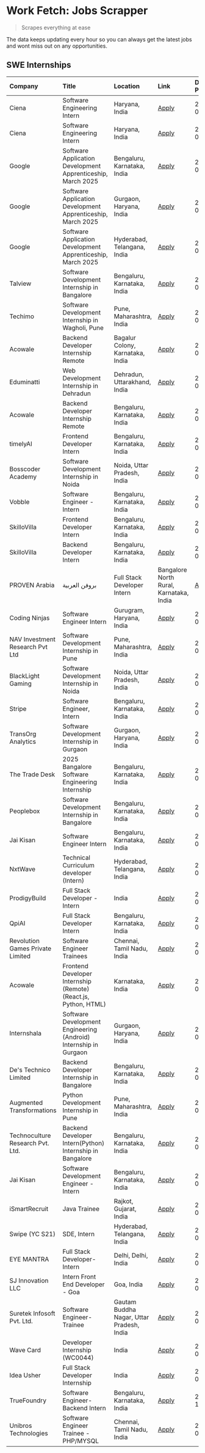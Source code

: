 # Work Fetch: Jobs Scrapper
> Scrapes everything at ease

The data keeps updating every hour so you can always get the latest jobs and wont miss out on any opportunities.

## SWE Internships
<!--START_SECTION:workfetch-->
| Company                          | Title                                                            | Location                                  | Link                                                                                                                                                                                                                                                                              | Date Posted   |
|:---------------------------------|:-----------------------------------------------------------------|:------------------------------------------|:----------------------------------------------------------------------------------------------------------------------------------------------------------------------------------------------------------------------------------------------------------------------------------|:--------------|
| Ciena                            | Software Engineering Intern                                      | Haryana, India                            | [Apply](https://in.linkedin.com/jobs/view/software-engineering-intern-at-ciena-4034734093?position=59&pageNum=0&refId=l%2BzkMJjabZJT7%2FKcprSNww%3D%3D&trackingId=eybr5Vzu%2BKGVxBWrvS%2BGrA%3D%3D)                                                                               | 2024-09-25    |
| Ciena                            | Software Engineering Intern                                      | Haryana, India                            | [Apply](https://in.linkedin.com/jobs/view/software-engineering-intern-at-ciena-4034731565?position=60&pageNum=0&refId=l%2BzkMJjabZJT7%2FKcprSNww%3D%3D&trackingId=6%2F99UZfZ22eod7vwsgal9A%3D%3D)                                                                                 | 2024-09-25    |
| Google                           | Software Application Development Apprenticeship, March 2025      | Bengaluru, Karnataka, India               | [Apply](https://in.linkedin.com/jobs/view/software-application-development-apprenticeship-march-2025-at-google-4032957527?position=3&pageNum=0&refId=l%2BzkMJjabZJT7%2FKcprSNww%3D%3D&trackingId=7gO%2BKkWGWQBd1etZ4%2BircQ%3D%3D)                                                | 2024-09-24    |
| Google                           | Software Application Development Apprenticeship, March 2025      | Gurgaon, Haryana, India                   | [Apply](https://in.linkedin.com/jobs/view/software-application-development-apprenticeship-march-2025-at-google-4032958554?position=4&pageNum=0&refId=l%2BzkMJjabZJT7%2FKcprSNww%3D%3D&trackingId=3Q4hDoIEecg%2ByhzygHtzWA%3D%3D)                                                  | 2024-09-24    |
| Google                           | Software Application Development Apprenticeship, March 2025      | Hyderabad, Telangana, India               | [Apply](https://in.linkedin.com/jobs/view/software-application-development-apprenticeship-march-2025-at-google-4032957528?position=5&pageNum=0&refId=l%2BzkMJjabZJT7%2FKcprSNww%3D%3D&trackingId=Lgkqoz1xo9SsMIdR%2Bi8AXg%3D%3D)                                                  | 2024-09-24    |
| Talview                          | Software Development Internship in Bangalore                     | Bengaluru, Karnataka, India               | [Apply](https://in.linkedin.com/jobs/view/software-development-internship-in-bangalore-at-talview-4033703077?position=10&pageNum=0&refId=l%2BzkMJjabZJT7%2FKcprSNww%3D%3D&trackingId=MJAaPq7qtpcC%2FAFt36p6bQ%3D%3D)                                                              | 2024-09-23    |
| Techimo                          | Software Development Internship in Wagholi, Pune                 | Pune, Maharashtra, India                  | [Apply](https://in.linkedin.com/jobs/view/software-development-internship-in-wagholi-pune-at-techimo-4032105423?position=12&pageNum=0&refId=l%2BzkMJjabZJT7%2FKcprSNww%3D%3D&trackingId=csosu45r0YfsaH8HVu0Tcw%3D%3D)                                                             | 2024-09-21    |
| Acowale                          | Backend Developer Internship Remote                              | Bagalur Colony, Karnataka, India          | [Apply](https://in.linkedin.com/jobs/view/backend-developer-internship-remote-at-acowale-4030088707?position=19&pageNum=0&refId=l%2BzkMJjabZJT7%2FKcprSNww%3D%3D&trackingId=fe%2Bjfc5Hsk5zo3FIwAPMfw%3D%3D)                                                                       | 2024-09-21    |
| Eduminatti                       | Web Development Internship in Dehradun                           | Dehradun, Uttarakhand, India              | [Apply](https://in.linkedin.com/jobs/view/web-development-internship-in-dehradun-at-eduminatti-4032105381?position=27&pageNum=0&refId=l%2BzkMJjabZJT7%2FKcprSNww%3D%3D&trackingId=XrWmcS3MSH%2BVk3hi2wi5pw%3D%3D)                                                                 | 2024-09-21    |
| Acowale                          | Backend Developer Internship Remote                              | Bengaluru, Karnataka, India               | [Apply](https://in.linkedin.com/jobs/view/backend-developer-internship-remote-at-acowale-4030975489?position=11&pageNum=0&refId=l%2BzkMJjabZJT7%2FKcprSNww%3D%3D&trackingId=yqhjGSHpw%2BbkDw%2BQtZ7JGA%3D%3D)                                                                     | 2024-09-20    |
| timelyAI                         | Frontend Developer Intern                                        | Bengaluru, Karnataka, India               | [Apply](https://in.linkedin.com/jobs/view/frontend-developer-intern-at-timelyai-4030925040?position=18&pageNum=0&refId=l%2BzkMJjabZJT7%2FKcprSNww%3D%3D&trackingId=v02fMzOJG7uhusiKNtrrCA%3D%3D)                                                                                  | 2024-09-20    |
| Bosscoder Academy                | Software Development Internship in Noida                         | Noida, Uttar Pradesh, India               | [Apply](https://in.linkedin.com/jobs/view/software-development-internship-in-noida-at-bosscoder-academy-4031161323?position=22&pageNum=0&refId=l%2BzkMJjabZJT7%2FKcprSNww%3D%3D&trackingId=%2F9P3rqYu2RWIV0DBJZIldA%3D%3D)                                                        | 2024-09-20    |
| Vobble                           | Software Engineer - Intern                                       | Bengaluru, Karnataka, India               | [Apply](https://in.linkedin.com/jobs/view/software-engineer-intern-at-vobble-4028011279?position=54&pageNum=0&refId=l%2BzkMJjabZJT7%2FKcprSNww%3D%3D&trackingId=%2Fvq%2BeTRRAJY%2Ff257PjDeGg%3D%3D)                                                                               | 2024-09-19    |
| SkilloVilla                      | Frontend Developer Intern                                        | Bengaluru, Karnataka, India               | [Apply](https://in.linkedin.com/jobs/view/frontend-developer-intern-at-skillovilla-4025873510?position=8&pageNum=0&refId=l%2BzkMJjabZJT7%2FKcprSNww%3D%3D&trackingId=mZAEsaGcbp1dH8DlFA3%2F%2Bw%3D%3D)                                                                            | 2024-09-17    |
| SkilloVilla                      | Backend Developer Intern                                         | Bengaluru, Karnataka, India               | [Apply](https://in.linkedin.com/jobs/view/backend-developer-intern-at-skillovilla-4025860894?position=15&pageNum=0&refId=l%2BzkMJjabZJT7%2FKcprSNww%3D%3D&trackingId=4i4jm66122UTJSTabacwtw%3D%3D)                                                                                | 2024-09-17    |
| PROVEN Arabia | بروفن العربية    | Full Stack Developer Intern                                      | Bangalore North Rural, Karnataka, India   | [Apply](https://in.linkedin.com/jobs/view/full-stack-developer-intern-at-proven-arabia-%D8%A8%D8%B1%D9%88%D9%81%D9%86-%D8%A7%D9%84%D8%B9%D8%B1%D8%A8%D9%8A%D8%A9-4028862862?position=58&pageNum=0&refId=l%2BzkMJjabZJT7%2FKcprSNww%3D%3D&trackingId=AO0T7Gk9TH9ztBxN2qXWwA%3D%3D) | 2024-09-17    |
| Coding Ninjas                    | Software Engineer Intern                                         | Gurugram, Haryana, India                  | [Apply](https://in.linkedin.com/jobs/view/software-engineer-intern-at-coding-ninjas-4025524828?position=49&pageNum=0&refId=l%2BzkMJjabZJT7%2FKcprSNww%3D%3D&trackingId=6tFWB03XtS1M23UTC4v%2FjA%3D%3D)                                                                            | 2024-09-16    |
| NAV Investment Research Pvt Ltd  | Software Development Internship in Pune                          | Pune, Maharashtra, India                  | [Apply](https://in.linkedin.com/jobs/view/software-development-internship-in-pune-at-nav-investment-research-pvt-ltd-4027052851?position=9&pageNum=0&refId=l%2BzkMJjabZJT7%2FKcprSNww%3D%3D&trackingId=2DGIMByBIPCtywI62eLrOg%3D%3D)                                              | 2024-09-15    |
| BlackLight Gaming                | Software Development Internship in Noida                         | Noida, Uttar Pradesh, India               | [Apply](https://in.linkedin.com/jobs/view/software-development-internship-in-noida-at-blacklight-gaming-4026655870?position=24&pageNum=0&refId=l%2BzkMJjabZJT7%2FKcprSNww%3D%3D&trackingId=cFwquJEcWavM2tY7CsxFKA%3D%3D)                                                          | 2024-09-14    |
| Stripe                           | Software Engineer, Intern                                        | Bengaluru, Karnataka, India               | [Apply](https://in.linkedin.com/jobs/view/software-engineer-intern-at-stripe-4008214242?position=2&pageNum=0&refId=l%2BzkMJjabZJT7%2FKcprSNww%3D%3D&trackingId=QZp%2B3%2FyzDGDyfzBTbsYxxQ%3D%3D)                                                                                  | 2024-09-13    |
| TransOrg Analytics               | Software Development Internship in Gurgaon                       | Gurgaon, Haryana, India                   | [Apply](https://in.linkedin.com/jobs/view/software-development-internship-in-gurgaon-at-transorg-analytics-4024791052?position=48&pageNum=0&refId=l%2BzkMJjabZJT7%2FKcprSNww%3D%3D&trackingId=%2BiCS2jwVaYcz6U2oFRH93Q%3D%3D)                                                     | 2024-09-12    |
| The Trade Desk                   | 2025 Bangalore Software Engineering Internship                   | Bengaluru, Karnataka, India               | [Apply](https://in.linkedin.com/jobs/view/2025-bangalore-software-engineering-internship-at-the-trade-desk-3987456531?position=13&pageNum=0&refId=l%2BzkMJjabZJT7%2FKcprSNww%3D%3D&trackingId=2QNuNwkyM97EfQlb6aCpSw%3D%3D)                                                       | 2024-09-11    |
| Peoplebox                        | Software Development Internship in Bangalore                     | Bengaluru, Karnataka, India               | [Apply](https://in.linkedin.com/jobs/view/software-development-internship-in-bangalore-at-peoplebox-4022411601?position=16&pageNum=0&refId=l%2BzkMJjabZJT7%2FKcprSNww%3D%3D&trackingId=dx2KJ7mDkN4YCaQhhEL0ng%3D%3D)                                                              | 2024-09-10    |
| Jai Kisan                        | Software Engineer Intern                                         | Bengaluru, Karnataka, India               | [Apply](https://in.linkedin.com/jobs/view/software-engineer-intern-at-jai-kisan-4024075360?position=38&pageNum=0&refId=l%2BzkMJjabZJT7%2FKcprSNww%3D%3D&trackingId=4BDigONw5lK%2BxMPU13RX2g%3D%3D)                                                                                | 2024-09-09    |
| NxtWave                          | Technical Curriculum developer (Intern)                          | Hyderabad, Telangana, India               | [Apply](https://in.linkedin.com/jobs/view/technical-curriculum-developer-intern-at-nxtwave-4020462207?position=47&pageNum=0&refId=l%2BzkMJjabZJT7%2FKcprSNww%3D%3D&trackingId=tRzmeLx%2F5DXFMOp5wsTxCw%3D%3D)                                                                     | 2024-09-09    |
| ProdigyBuild                     | Full Stack Developer - Intern                                    | India                                     | [Apply](https://in.linkedin.com/jobs/view/full-stack-developer-intern-at-prodigybuild-4019591942?position=56&pageNum=0&refId=l%2BzkMJjabZJT7%2FKcprSNww%3D%3D&trackingId=vasw39VsKeLGkLR8dB5hfw%3D%3D)                                                                            | 2024-09-08    |
| QpiAI                            | Full Stack Developer Intern                                      | Bengaluru, Karnataka, India               | [Apply](https://in.linkedin.com/jobs/view/full-stack-developer-intern-at-qpiai-4017395346?position=37&pageNum=0&refId=l%2BzkMJjabZJT7%2FKcprSNww%3D%3D&trackingId=MvzrvnjKHbk9SUuAnYF9TQ%3D%3D)                                                                                   | 2024-09-06    |
| Revolution Games Private Limited | Software Engineer Trainees                                       | Chennai, Tamil Nadu, India                | [Apply](https://in.linkedin.com/jobs/view/software-engineer-trainees-at-revolution-games-private-limited-4015912927?position=30&pageNum=0&refId=l%2BzkMJjabZJT7%2FKcprSNww%3D%3D&trackingId=Jjq8n%2BnFY%2F5ZcoiV6BZs0g%3D%3D)                                                     | 2024-09-02    |
| Acowale                          | Frontend Developer Internship (Remote) (React.js, Python, HTML)  | Karnataka, India                          | [Apply](https://in.linkedin.com/jobs/view/frontend-developer-internship-remote-react-js-python-html-at-acowale-4014663920?position=6&pageNum=0&refId=l%2BzkMJjabZJT7%2FKcprSNww%3D%3D&trackingId=UcjSXKklEZEO%2FhOy0gw35g%3D%3D)                                                  | 2024-09-01    |
| Internshala                      | Software Development Engineering (Android) Internship in Gurgaon | Gurgaon, Haryana, India                   | [Apply](https://in.linkedin.com/jobs/view/software-development-engineering-android-internship-in-gurgaon-at-internshala-4015471580?position=20&pageNum=0&refId=l%2BzkMJjabZJT7%2FKcprSNww%3D%3D&trackingId=tQgc3G9nXzBVV1Ho969VIQ%3D%3D)                                          | 2024-09-01    |
| De's Technico Limited            | Backend Developer Internship in Bangalore                        | Bengaluru, Karnataka, India               | [Apply](https://in.linkedin.com/jobs/view/backend-developer-internship-in-bangalore-at-de-s-technico-limited-4013798324?position=29&pageNum=0&refId=l%2BzkMJjabZJT7%2FKcprSNww%3D%3D&trackingId=HyPYHGUqbkvTYJOW26PkKg%3D%3D)                                                     | 2024-08-30    |
| Augmented Transformations        | Python Development Internship in Pune                            | Pune, Maharashtra, India                  | [Apply](https://in.linkedin.com/jobs/view/python-development-internship-in-pune-at-augmented-transformations-4010741884?position=28&pageNum=0&refId=l%2BzkMJjabZJT7%2FKcprSNww%3D%3D&trackingId=cKM1qsf4E46%2FbAuKELBfVQ%3D%3D)                                                   | 2024-08-26    |
| Technoculture Research Pvt. Ltd. | Backend Developer Intern(Python) Internship in Bangalore         | Bengaluru, Karnataka, India               | [Apply](https://in.linkedin.com/jobs/view/backend-developer-intern-python-internship-in-bangalore-at-technoculture-research-pvt-ltd-4010744714?position=41&pageNum=0&refId=l%2BzkMJjabZJT7%2FKcprSNww%3D%3D&trackingId=JrQWcVd%2FLODS81BZm1WjXw%3D%3D)                            | 2024-08-26    |
| Jai Kisan                        | Software Development Engineer - Intern                           | Bengaluru, Karnataka, India               | [Apply](https://in.linkedin.com/jobs/view/software-development-engineer-intern-at-jai-kisan-4027288169?position=31&pageNum=0&refId=l%2BzkMJjabZJT7%2FKcprSNww%3D%3D&trackingId=XXUGOJDGM%2BkkZVqBIWTJfw%3D%3D)                                                                    | 2024-08-22    |
| iSmartRecruit                    | Java Trainee                                                     | Rajkot, Gujarat, India                    | [Apply](https://in.linkedin.com/jobs/view/java-trainee-at-ismartrecruit-3992301825?position=33&pageNum=0&refId=l%2BzkMJjabZJT7%2FKcprSNww%3D%3D&trackingId=2gn5A%2BDER4y9yQECeSa1Zg%3D%3D)                                                                                        | 2024-08-06    |
| Swipe (YC S21)                   | SDE, Intern                                                      | Hyderabad, Telangana, India               | [Apply](https://in.linkedin.com/jobs/view/sde-intern-at-swipe-yc-s21-3980368092?position=39&pageNum=0&refId=l%2BzkMJjabZJT7%2FKcprSNww%3D%3D&trackingId=ew3vHp4D6NuE5GIscmxpqQ%3D%3D)                                                                                             | 2024-07-22    |
| EYE MANTRA                       | Full Stack Developer- Intern                                     | Delhi, Delhi, India                       | [Apply](https://in.linkedin.com/jobs/view/full-stack-developer-intern-at-eye-mantra-3960988037?position=46&pageNum=0&refId=l%2BzkMJjabZJT7%2FKcprSNww%3D%3D&trackingId=TIQm8WgI0NiE6mWOBJqD6g%3D%3D)                                                                              | 2024-06-28    |
| SJ Innovation LLC                | Intern Front End Developer - Goa                                 | Goa, India                                | [Apply](https://in.linkedin.com/jobs/view/intern-front-end-developer-goa-at-sj-innovation-llc-3931678611?position=21&pageNum=0&refId=l%2BzkMJjabZJT7%2FKcprSNww%3D%3D&trackingId=oiKUmkrl1yIX%2Fd28P31HOw%3D%3D)                                                                  | 2024-05-24    |
| Suretek Infosoft Pvt. Ltd.       | Software Engineer-Trainee                                        | Gautam Buddha Nagar, Uttar Pradesh, India | [Apply](https://in.linkedin.com/jobs/view/software-engineer-trainee-at-suretek-infosoft-pvt-ltd-3916999948?position=32&pageNum=0&refId=l%2BzkMJjabZJT7%2FKcprSNww%3D%3D&trackingId=v1k1pOxmv3lTl5ISo4LSDw%3D%3D)                                                                  | 2024-05-04    |
| Wave Card                        | Developer Internship (WC0044)                                    | India                                     | [Apply](https://in.linkedin.com/jobs/view/developer-internship-wc0044-at-wave-card-3900079966?position=44&pageNum=0&refId=l%2BzkMJjabZJT7%2FKcprSNww%3D%3D&trackingId=JeSTSv6QaCr4R66Gpm%2Bexw%3D%3D)                                                                             | 2024-04-15    |
| Idea Usher                       | Full Stack Developer Internship                                  | India                                     | [Apply](https://in.linkedin.com/jobs/view/full-stack-developer-internship-at-idea-usher-3879565540?position=25&pageNum=0&refId=l%2BzkMJjabZJT7%2FKcprSNww%3D%3D&trackingId=KfV02%2F5d2iJUkuiomG4d9g%3D%3D)                                                                        | 2024-04-01    |
| TrueFoundry                      | Software Engineer-Backend Intern                                 | Bengaluru, Karnataka, India               | [Apply](https://in.linkedin.com/jobs/view/software-engineer-backend-intern-at-truefoundry-3779508170?position=43&pageNum=0&refId=l%2BzkMJjabZJT7%2FKcprSNww%3D%3D&trackingId=OX%2BmhnnCe8gRG607fPpJ0g%3D%3D)                                                                      | 2023-11-10    |
| Unibros Technologies             | Software Engineer Trainee - PHP/MYSQL                            | Chennai, Tamil Nadu, India                | [Apply](https://in.linkedin.com/jobs/view/software-engineer-trainee-php-mysql-at-unibros-technologies-3656599241?position=35&pageNum=0&refId=l%2BzkMJjabZJT7%2FKcprSNww%3D%3D&trackingId=FEfVN1UAifdw6VMySbCnyg%3D%3D)                                                            | 2023-06-12    |
<!--END_SECTION:workfetch-->
